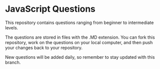 
# JavaScript Questions

This repository contains questions ranging from beginner to intermediate levels.

The questions are stored in files with the .MD extension. You can fork this repository, work on the questions on your local computer, and then push your changes back to your repository.

New questions will be added daily, so remember to stay updated with this branch.


